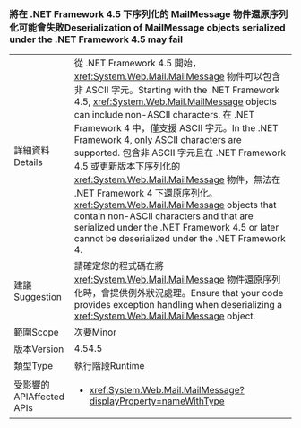 ### <a name="deserialization-of-mailmessage-objects-serialized-under-the-net-framework-45-may-fail"></a><span data-ttu-id="dc701-101">將在 .NET Framework 4.5 下序列化的 MailMessage 物件還原序列化可能會失敗</span><span class="sxs-lookup"><span data-stu-id="dc701-101">Deserialization of MailMessage objects serialized under the .NET Framework 4.5 may fail</span></span>

|   |   |
|---|---|
|<span data-ttu-id="dc701-102">詳細資料</span><span class="sxs-lookup"><span data-stu-id="dc701-102">Details</span></span>|<span data-ttu-id="dc701-103">從 .NET Framework 4.5 開始，<xref:System.Web.Mail.MailMessage> 物件可以包含非 ASCII 字元。</span><span class="sxs-lookup"><span data-stu-id="dc701-103">Starting with the .NET Framework 4.5, <xref:System.Web.Mail.MailMessage> objects can include non-ASCII characters.</span></span> <span data-ttu-id="dc701-104">在 .NET Framework 4 中，僅支援 ASCII 字元。</span><span class="sxs-lookup"><span data-stu-id="dc701-104">In the .NET Framework 4, only ASCII characters are supported.</span></span> <span data-ttu-id="dc701-105">包含非 ASCII 字元且在 .NET Framework 4.5 或更新版本下序列化的 <xref:System.Web.Mail.MailMessage> 物件，無法在 .NET Framework 4 下還原序列化。</span><span class="sxs-lookup"><span data-stu-id="dc701-105"><xref:System.Web.Mail.MailMessage> objects that contain non-ASCII characters and that are serialized under the .NET Framework 4.5 or later cannot be deserialized under the .NET Framework 4.</span></span>|
|<span data-ttu-id="dc701-106">建議</span><span class="sxs-lookup"><span data-stu-id="dc701-106">Suggestion</span></span>|<span data-ttu-id="dc701-107">請確定您的程式碼在將 <xref:System.Web.Mail.MailMessage> 物件還原序列化時，會提供例外狀況處理。</span><span class="sxs-lookup"><span data-stu-id="dc701-107">Ensure that your code provides exception handling when deserializing a <xref:System.Web.Mail.MailMessage> object.</span></span>|
|<span data-ttu-id="dc701-108">範圍</span><span class="sxs-lookup"><span data-stu-id="dc701-108">Scope</span></span>|<span data-ttu-id="dc701-109">次要</span><span class="sxs-lookup"><span data-stu-id="dc701-109">Minor</span></span>|
|<span data-ttu-id="dc701-110">版本</span><span class="sxs-lookup"><span data-stu-id="dc701-110">Version</span></span>|<span data-ttu-id="dc701-111">4.5</span><span class="sxs-lookup"><span data-stu-id="dc701-111">4.5</span></span>|
|<span data-ttu-id="dc701-112">類型</span><span class="sxs-lookup"><span data-stu-id="dc701-112">Type</span></span>|<span data-ttu-id="dc701-113">執行階段</span><span class="sxs-lookup"><span data-stu-id="dc701-113">Runtime</span></span>|
|<span data-ttu-id="dc701-114">受影響的 API</span><span class="sxs-lookup"><span data-stu-id="dc701-114">Affected APIs</span></span>|<ul><li><xref:System.Web.Mail.MailMessage?displayProperty=nameWithType></li></ul>|

